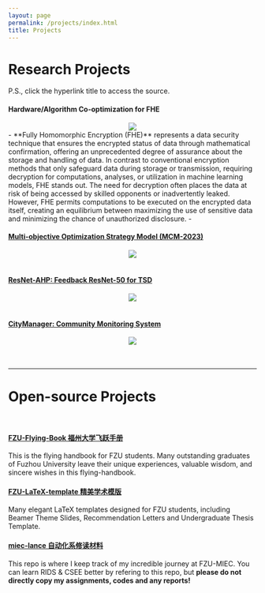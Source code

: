 ```yaml
---
layout: page
permalink: /projects/index.html
title: Projects
---
```


# Research Projects

P.S., click the hyperlink title to access the source.<br>

#### Hardware/Algorithm Co-optimization for FHE

<center>
<img src="/images/openiot-system.png">
</center>
- **Fully Homomorphic Encryption (FHE)** represents a data security technique that ensures the encrypted status of data through mathematical confirmation, offering an unprecedented degree of assurance about the storage and handling of data. In contrast to conventional encryption methods that only safeguard data during storage or transmission, requiring decryption for computations, analyses, or utilization in machine learning models, FHE stands out. The need for decryption often places the data at risk of being accessed by skilled opponents or inadvertently leaked. However, FHE permits computations to be executed on the encrypted data itself, creating an equilibrium between maximizing the use of sensitive data and minimizing the chance of unauthorized disclosure.
- 
<br>

#### [Multi-objective Optimization Strategy Model (MCM-2023)](https://caihanlin.com/mypaper/modeling/202302COMAP.pdf)

<center>
<img src="/images/MCM-figure3.jpg">
</center>
<br>

#### [ResNet-AHP: Feedback ResNet-50 for TSD](https://caihanlin.com/mypaper/202302ICAROB.pdf)

<center>
<img src="/images/resnet-ahp.png">
</center>

<br>

#### [CityManager: Community Monitoring System](https://caihanlin.com/mypaper/202208cenim.pdf )

<center>
<img src="/images/iot-manager.png">
</center>
<br>

<br>

---

# Open-source Projects

<br>

#### [FZU-Flying-Book 福州大学飞跃手册](https://fzu-fly.online/)

This is the flying handbook for FZU students. Many outstanding graduates of Fuzhou University leave their unique experiences, valuable wisdom, and sincere wishes in this flying-handbook.

#### [FZU-LaTeX-template 精美学术模版](https://github.com/GuangLun2000/FZU-latex-template)

Many elegant LaTeX templates designed for FZU students, including Beamer Theme Slides, Recommendation Letters and Undergraduate Thesis Template.

#### [miec-lance 自动化系修读材料](https://github.com/GuangLun2000/miec-lance )

This repo is where I keep track of my incredible journey at FZU-MIEC. You can learn RIDS & CSEE better by refering to this repo, but **please do not directly copy my assignments, codes and any reports!**
